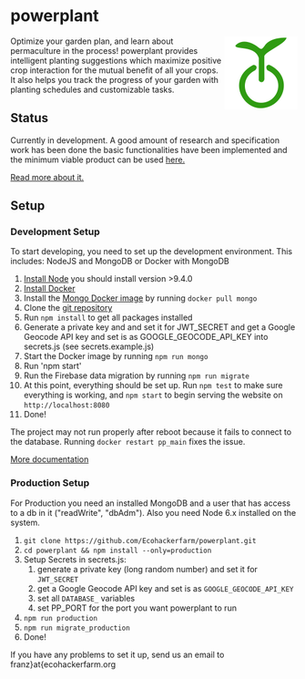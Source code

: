 # powerplant

<img style="float: right;" src="/dist/images/logo/logo_128.png">


Optimize your garden plan, and learn about permaculture in the process! powerplant provides intelligent planting suggestions which maximize positive crop interaction for the mutual benefit of all your crops. It also helps you track the progress of your garden with planting schedules and customizable tasks.

## Status

Currently in development. A good amount of research and specification work has been done the basic functionalities have been implemented and the minimum viable product can be used [here.](http://powerplant.ecohackerfarm.org/)

[Read more about it.](https://wiki.ecohackerfarm.org/powerplant:start)

## Setup

### Development Setup

To start developing, you need to set up the development environment. This includes:
NodeJS and MongoDB or Docker with MongoDB

1. [Install Node](https://nodejs.org/en/download/package-manager/) you should install version >9.4.0
2. [Install Docker](https://docs.docker.com/engine/installation)
3. Install the [Mongo Docker image](https://hub.docker.com/_/mongo/) by running `docker pull mongo`
4. Clone the [git repository](https://github.com/Ecohackerfarm/powerplant.git)
5. Run `npm install` to get all packages installed
6. Generate a private key and and set it for JWT_SECRET and get a Google Geocode API key and set is as GOOGLE_GEOCODE_API_KEY into secrets.js (see secrets.example.js)
7. Start the Docker image by running `npm run mongo`
8. Run 'npm start'
9. Run the Firebase data migration by running `npm run migrate`
10. At this point, everything should be set up. Run `npm test` to make
    sure everything is working, and `npm start` to begin serving the
    website on `http://localhost:8080`
11. Done!

The project may not run properly after reboot because it fails to 
connect to the database. Running `docker restart pp_main` fixes the
issue.

[More documentation](https://ecohackerfarm.github.io/powerplant/)

### Production Setup

For Production you need an installed MongoDB and a user that has access to a db in it ("readWrite", "dbAdm").
Also you need Node 6.x installed on the system.

1. `git clone https://github.com/Ecohackerfarm/powerplant.git`
2. `cd powerplant && npm install --only=production`
3. Setup Secrets in secrets.js:
	1. generate a private key (long random number) and set it for `JWT_SECRET`
	2. get a Google Geocode API key and set is as `GOOGLE_GEOCODE_API_KEY`
	3. set all `DATABASE_` variables
	4. set PP_PORT for the port you want powerplant to run
4. `npm run production`
5. `npm run migrate_production`
6. Done!

If you have any problems to set it up, send us an email to franz}at{ecohackerfarm.org
